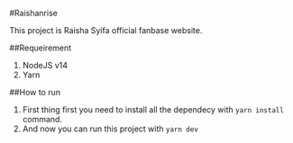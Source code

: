 #Raishanrise

This project is Raisha Syifa official fanbase website.

##Requeirement
1. NodeJS v14
2. Yarn

##How to run
1. First thing first you need to install all the dependecy with `yarn install` command.
2. And now you can run this project with `yarn dev`